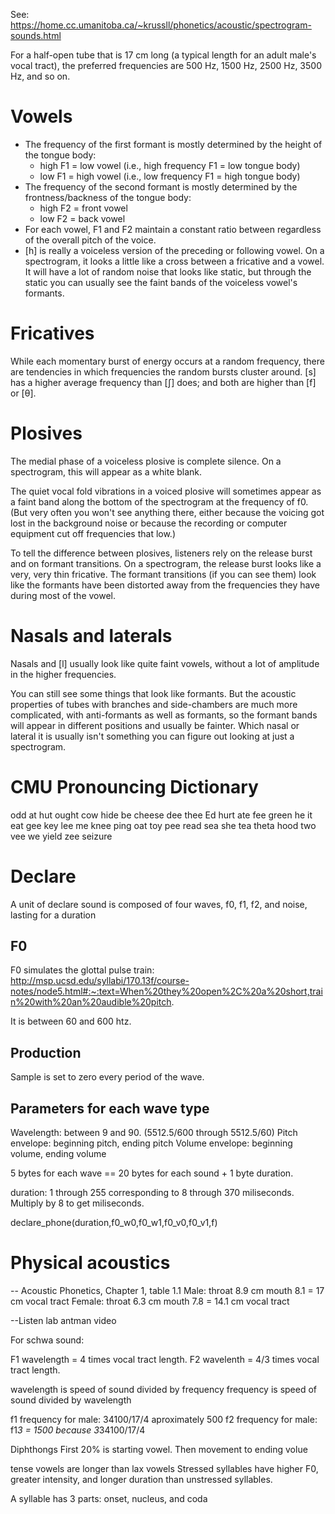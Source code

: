See: https://home.cc.umanitoba.ca/~krussll/phonetics/acoustic/spectrogram-sounds.html

For a half-open tube that is 17 cm long (a typical length for an adult male's vocal tract), the preferred frequencies are 500 Hz, 1500 Hz, 2500 Hz, 3500 Hz, and so on.

# Vowels
- The frequency of the first formant is mostly determined by the height of the tongue body:
   - high F1 = low vowel (i.e., high frequency F1 = low tongue body)
   - low F1 = high vowel (i.e., low frequency F1 = high tongue body)
- The frequency of the second formant is mostly determined by the frontness/backness of the tongue body:
  - high F2 = front vowel
  - low F2 = back vowel
- For each vowel, F1 and F2 maintain a constant ratio between regardless of the overall pitch of the voice.
- [h] is really a voiceless version of the preceding or following vowel. On a spectrogram, it looks a little like a cross between a fricative and a vowel. It will have a lot of random noise that looks like static, but through the static you can usually see the faint bands of the voiceless vowel's formants.

# Fricatives
While each momentary burst of energy occurs at a random frequency, there are tendencies in which frequencies the random bursts cluster around. [s] has a higher average frequency than [ʃ] does; and both are higher than [f] or [θ].

# Plosives
The medial phase of a voiceless plosive is complete silence. On a spectrogram, this will appear as a white blank.

The quiet vocal fold vibrations in a voiced plosive will sometimes appear as a faint band along the bottom of the spectrogram at the frequency of f0. (But very often you won't see anything there, either because the voicing got lost in the background noise or because the recording or computer equipment cut off frequencies that low.)

To tell the difference between plosives, listeners rely on the release burst and on formant transitions. On a spectrogram, the release burst looks like a very, very thin fricative. The formant transitions (if you can see them) look like the formants have been distorted away from the frequencies they have during most of the vowel.

# Nasals and laterals

Nasals and [l] usually look like quite faint vowels, without a lot of amplitude in the higher frequencies.

You can still see some things that look like formants. But the acoustic properties of tubes with branches and side-chambers are much more complicated, with anti-formants as well as formants, so the formant bands will appear in different positions and usually be fainter. Which nasal or lateral it is usually isn't something you can figure out looking at just a spectrogram.

# CMU Pronouncing Dictionary

odd at hut ought cow hide be cheese dee thee Ed hurt ate fee green he it eat gee key lee me knee ping oat toy pee read sea she tea theta hood two vee we yield zee seizure

# Declare

A unit of declare sound is composed of four waves, f0, f1, f2, and noise, lasting for a duration

## F0
F0 simulates the glottal pulse train: http://msp.ucsd.edu/syllabi/170.13f/course-notes/node5.html#:~:text=When%20they%20open%2C%20a%20short,train%20with%20an%20audible%20pitch.

It is between 60 and 600 htz.  

## Production

Sample is set to zero every period of the wave.


## Parameters for each wave type

Wavelength: between 9 and 90. (5512.5/600 through 5512.5/60)
Pitch envelope: beginning pitch, ending pitch
Volume envelope: beginning volume, ending volume

5 bytes for each wave == 20 bytes for each sound + 1 byte duration.

duration: 1 through 255  corresponding to 8 through 370 miliseconds. Multiply by 8 to get miliseconds.

declare_phone(duration,f0_w0,f0_w1,f0_v0,f0_v1,f)

# Physical acoustics

-- Acoustic Phonetics, Chapter 1, table 1.1
Male:   throat 8.9 cm mouth 8.1 = 17 cm vocal tract 
Female: throat 6.3 cm mouth 7.8 = 14.1 cm vocal tract

--Listen lab antman video

For schwa sound:

F1 wavelength = 4 times vocal tract length.
F2 wavelenth = 4/3 times vocal tract length.

wavelength is speed of sound divided by frequency
frequency is speed of sound divided by wavelength

f1 frequency  for male: 34100/17/4 aproximately 500
f2 frequency for male:  f1*3 = 1500 because 3*34100/17/4


Diphthongs 
First 20% is starting vowel.  Then movement to ending volue

tense vowels are longer than lax vowels
Stressed syllables have higher F0, greater intensity, and longer duration than unstressed syllables.

A syllable has 3 parts: onset, nucleus, and coda

